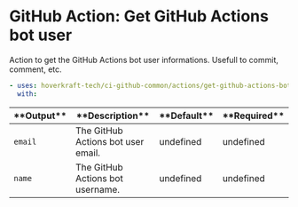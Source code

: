 <!-- start title -->

# GitHub Action: Get GitHub Actions bot user

<!-- end title -->
<!-- start description -->

Action to get the GitHub Actions bot user informations. Usefull to commit, comment, etc.

<!-- end description -->
<!-- start contents -->
<!-- end contents -->
<!-- start usage -->

```yaml
- uses: hoverkraft-tech/ci-github-common/actions/get-github-actions-bot-user@v0.6.1
  with:
```

<!-- end usage -->
<!-- start inputs -->
<!-- end inputs -->
<!-- start outputs -->

| \***\*Output\*\*** | \***\*Description\*\***            | \***\*Default\*\*** | \***\*Required\*\*** |
| ------------------ | ---------------------------------- | ------------------- | -------------------- |
| <code>email</code> | The GitHub Actions bot user email. | undefined           | undefined            |
| <code>name</code>  | The GitHub Actions bot username.   | undefined           | undefined            |

<!-- end outputs -->
<!-- start [.github/ghadocs/examples/] -->
<!-- end [.github/ghadocs/examples/] -->
